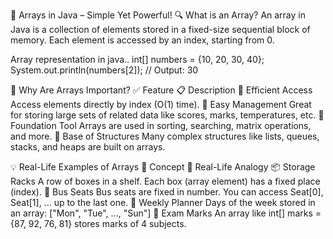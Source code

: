 📌 Arrays in Java – Simple Yet Powerful!
🔍 What is an Array?
An array in Java is a collection of elements stored in a fixed-size sequential block of memory. Each element is accessed by an index, starting from 0.

Array representation in java..
int[] numbers = {10, 20, 30, 40};
System.out.println(numbers[2]); // Output: 30

🌟 Why Are Arrays Important?
✅ Feature	📋 Description
🔢 Efficient Access	Access elements directly by index (O(1) time).
🧠 Easy Management	Great for storing large sets of related data like scores, marks, temperatures, etc.
🧰 Foundation Tool	Arrays are used in sorting, searching, matrix operations, and more.
🧩 Base of Structures	Many complex structures like lists, queues, stacks, and heaps are built on arrays.

💡 Real-Life Examples of Arrays
🧠 Concept	🎯 Real-Life Analogy
📦 Storage Racks	A row of boxes in a shelf. Each box (array element) has a fixed place (index).
🚌 Bus Seats	Bus seats are fixed in number. You can access Seat[0], Seat[1], ... up to the last one.
📅 Weekly Planner	Days of the week stored in an array: ["Mon", "Tue", ..., "Sun"]
🧾 Exam Marks	An array like int[] marks = {87, 92, 76, 81} stores marks of 4 subjects.
